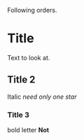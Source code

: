 Following orders.

# Title 
Text to look at.

## Title 2
Italic *need only one star* 

### Title 3
bold letter **Not**
